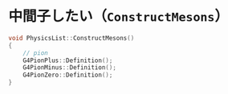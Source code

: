 # 中間子したい（``ConstructMesons``）

```cpp
void PhysicsList::ConstructMesons()
{
    // pion
    G4PionPlus::Definition();
    G4PionMinus::Definition();
    G4PionZero::Definition();
}
```
